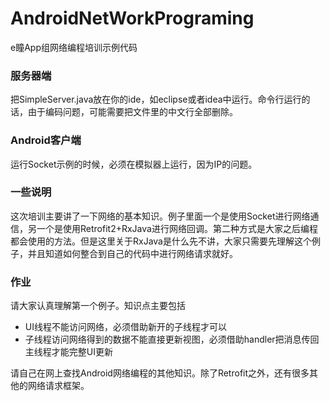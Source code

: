 # AndroidNetWorkPrograming
e瞳App组网络编程培训示例代码

### 服务器端

把SimpleServer.java放在你的ide，如eclipse或者idea中运行。命令行运行的话，由于编码问题，可能需要把文件里的中文行全部删除。

### Android客户端

运行Socket示例的时候，必须在模拟器上运行，因为IP的问题。

### 一些说明

这次培训主要讲了一下网络的基本知识。例子里面一个是使用Socket进行网络通信，另一个是使用Retrofit2+RxJava进行网络回调。第二种方式是大家之后编程都会使用的方法。但是这里关于RxJava是什么先不讲，大家只需要先理解这个例子，并且知道如何整合到自己的代码中进行网络请求就好。

### 作业

请大家认真理解第一个例子。知识点主要包括
* UI线程不能访问网络，必须借助新开的子线程才可以
* 子线程访问网络得到的数据不能直接更新视图，必须借助handler把消息传回主线程才能完整UI更新

请自己在网上查找Android网络编程的其他知识。除了Retrofit之外，还有很多其他的网络请求框架。
